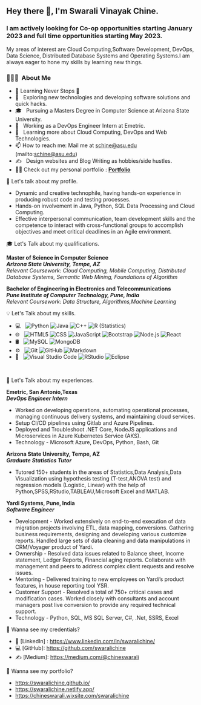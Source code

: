 
<h2> Hey there 👋, I'm Swarali Vinayak Chine.</h2>

<h3> I am actively looking for Co-op opportunities starting January 2023 and full time opportunities starting May 2023. </h3>

My areas of interest are Cloud Computing,Software Development, DevOps, Data Science, Distributed Database Systems and Operating Systems.I am always eager to hone my skills by learning new things. 
<h3> 👨🏻‍💻 &nbsp;About Me </h3>


- 🌱 Learning Never Stops 🚀
- 🤔 &nbsp; Exploring new technologies and developing software solutions and quick hacks.
- 🎓 &nbsp; Pursuing a Masters Degree in Computer Science at Arizona State University.
- 💼 &nbsp; Working as a DevOps Engineer Intern at Emetric.
- 🌱 &nbsp; Learning more about Cloud Computing, DevOps and Web Technologies.
- 📫 How to reach me: Mail me at schine@asu.edu (mailto:schine@asu.edu)
- ✍️ &nbsp;  Design websites and Blog Writing as hobbies/side hustles.
- 👨‍💻 Check out my personal portfolio : **<a href="https://swaralichine.github.io/" target="_blank">Portfolio</a>**



🧠 Let's talk about my profile.

- Dynamic and creative technophile, having hands-on experience in producing robust code and testing processes. 
- Hands-on involvement in Java, Python, SQL Data Processing and Cloud Computing.
- Effective interpersonal communication, team development skills and the competence to interact with cross-functional groups to accomplish objectives and meet critical deadlines in an Agile environment.


🎓 Let's Talk about my qualifications. 

**Master of Science in Computer Science** &nbsp;&nbsp;&nbsp;&nbsp;&nbsp;&nbsp; <br>
**_Arizona State University, Tempe, AZ_** &nbsp;&nbsp;&nbsp;&nbsp;&nbsp;&nbsp; <br>
_Relevant Coursework: Cloud Computing, Mobile Computing, Distributed Database Systems, Semantic Web Mining, Foundations of Algorithm_<br>

**Bachelor of Engineering in Electronics and Telecommunications** &nbsp;&nbsp;&nbsp;&nbsp;&nbsp;&nbsp; <br>
**_Pune Institute of Computer Technology, Pune, India_** &nbsp;&nbsp;&nbsp;&nbsp;&nbsp;&nbsp; <br>
_Relevant Coursework: Data Structure, Algorithms,Machine Learning_ <br>

💡 Let's Talk about my skills. 

- 💻 &nbsp;
  ![Python](https://img.shields.io/badge/-Python-333333?style=flat&logo=python)
  ![Java](https://img.shields.io/badge/-Java-333333?style=flat&logo=Java&logoColor=007396)
  ![C++](https://img.shields.io/badge/-C++-333333?style=flat&logo=C%2B%2B&logoColor=00599C)
  ![R (Statistics)](https://img.shields.io/badge/-R-333333?style=flat&logo=R&logoColor=276DC3)
- 🌐 &nbsp;
  ![HTML5](https://img.shields.io/badge/-HTML5-333333?style=flat&logo=HTML5)
  ![CSS](https://img.shields.io/badge/-CSS-333333?style=flat&logo=CSS3&logoColor=1572B6)
  ![JavaScript](https://img.shields.io/badge/-JavaScript-333333?style=flat&logo=javascript)
  ![Bootstrap](https://img.shields.io/badge/-Bootstrap-333333?style=flat&logo=bootstrap&logoColor=563D7C)
  ![Node.js](https://img.shields.io/badge/-Node.js-333333?style=flat&logo=node.js)
  ![React](https://img.shields.io/badge/-React-333333?style=flat&logo=react)
- 🛢 &nbsp;
  ![MySQL](https://img.shields.io/badge/-MySQL-333333?style=flat&logo=mysql)
  ![MongoDB](https://img.shields.io/badge/-MongoDB-333333?style=flat&logo=mongodb)
- ⚙️ &nbsp;
  ![Git](https://img.shields.io/badge/-Git-333333?style=flat&logo=git)
  ![GitHub](https://img.shields.io/badge/-GitHub-333333?style=flat&logo=github)
  ![Markdown](https://img.shields.io/badge/-Markdown-333333?style=flat&logo=markdown)
- 🔧 &nbsp;
  ![Visual Studio Code](https://img.shields.io/badge/-Visual%20Studio%20Code-333333?style=flat&logo=visual-studio-code&logoColor=007ACC)
  ![RStudio](https://img.shields.io/badge/-RStudio-333333?style=flat&logo=rstudio)
  ![Eclipse](https://img.shields.io/badge/-Eclipse-333333?style=flat&logo=eclipse-ide&logoColor=2C2255)

<br/>

💼 Let's Talk about my experiences. 

**Emetric, San Antonio,Texas** &nbsp;&nbsp;&nbsp;&nbsp;&nbsp;&nbsp; <br>
**_DevOps Engineer Intern_** &nbsp;&nbsp;&nbsp;&nbsp;&nbsp;&nbsp; <br>
- Worked on developing operations, automating operational processes, managing continuous delivery systems, and maintaining cloud services.<br>
- Setup CI/CD pipelines using Gitlab and Azure Pipelines. <br>
- Deployed and Troubleshoot .NET Core, NodeJS applications and Microservices in Azure Kubernetes Service (AKS). <br>
- Technology - Microsoft Azure, DevOps, Python, Bash, Git <br>

**Arizona State University, Tempe, AZ** &nbsp;&nbsp;&nbsp;&nbsp;&nbsp;&nbsp; <br>
**_Graduate Statistics Tutor_** &nbsp;&nbsp;&nbsp;&nbsp;&nbsp;&nbsp; <br>
- Tutored 150+ students in the areas of Statistics,Data Analysis,Data Visualization using hypothesis testing (T-test,ANOVA test) and regression models (Logistic, Linear) with the help of Python,SPSS,RStudio,TABLEAU,Microsoft Excel and MATLAB.


**Yardi Systems, Pune, India** &nbsp;&nbsp;&nbsp;&nbsp;&nbsp;&nbsp; <br>
**_Software Engineer_** &nbsp;&nbsp;&nbsp;&nbsp;&nbsp;&nbsp; <br>
- Development - Worked extensively on end-to-end execution of data migration projects involving ETL, data mapping, conversions. Gathering business requirements, designing and developing various customize reports. Handled large sets of data cleaning and data manipulations in CRM/Voyager product of Yardi. <br>
- Ownership - Resolved data issues related to Balance sheet, Income statement, Ledger Reports, Financial aging reports. Collaborate with management and peers to address complex client requests and resolve issues. <br>
- Mentoring - Delivered training to new employees on Yardi’s product features, in house reporting tool YSR. <br>
- Customer Support - Resolved a total of 750+ critical cases and modification cases. Worked closely
with consultants and account managers post live conversion to provide any required technical support. <br>
- Technology - Python, SQL, MS SQL Server, C#, .Net, SSRS, Excel

🤔 Wanna see my credentials?

- 👔 [LinkedIn] : https://www.linkedin.com/in/swaralichine/
- 💻 [GitHub]: https://github.com/swaralichine
- ✍️  [Medium]: https://medium.com/@chineswarali
 
:office: Wanna see my portfolio?

- https://swaralichine.github.io/
- https://swaralichine.netlify.app/
- https://chineswarali.wixsite.com/swaralichine

